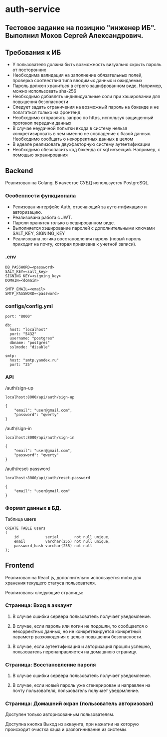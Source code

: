 # auth-service
## Тестовое задание  на позицию "инженер ИБ". Выполнил Мохов Сергей Александрович.

## Требования к ИБ

* У пользователя должна быть возможность визуально скрыть пароль от посторонних
* Необходима валидация на заполнение обязательных полей, проверка соотвествия типа вводимых данных и ожидаемых
* Пароль должен храниться в строго зашифрованном виде. Например, можно использовать sha-256 
* Необходимо добавлять индивидуальные соли при хэшировании для повышения безопасности
* Следует задать ограничения на возможный пароль на бэкенде и не полагаться только на фронтенд
* Необходимо отправлять запрос по https, используя защищенный протокол передачи данных
* В случае неудачной попытки входа в систему нельзя конкретизировать в чем именно не совпадение с базой данных. Необходимо сообщать о некорректных данных в целом
* В идеале реализовать двухфакторную систему аутентификации
* Необходимо обезопасить код бэкенда от sql инъекций. Например, с помощью экранирования

## Backend

Реализован на Golang. В качестве СУБД используется PostgreSQL.

### Особенности функционала

* Релизован интерфейс Auth, отвечающий за аутентификацию и авторизацию.
* Реализована работа  с JWT.
* Пароли хранятся только в хешированном виде.
* Выполняется хэширование паролей с дополнительными ключами SALT_KEY, SIGNING_KEY
* Реализована логика восстановления пароля (новый пароль приходит на почту, которая привязана к учетной записи).

### .env
```
DB_PASSWORD=<password>
SALT_KEY=<salt_key>
SIGNING_KEY=<signing_key>
DOMAIN=<domain>

SMTP_EMAIL=<email>
SMTP_PASSWORD=<password>
```

### configs/config.yml
```
port: "8000"

db:
  host: "localhost"
  port: "5432"
  username: "postgres"
  dbname: "postgres"
  sslmode: "disable"

smtp:
  host: "smtp.yandex.ru"
  port: "25"
```

### API

/auth/sign-up
```
localhost:8000/api/auth/sign-up
```
```
{
	"email": "user@gmail.com",
	"password": "qwerty"
}
```
/auth/sign-in
```
localhost:8000/api/auth/sign-in
```
```
{
	"email": "user@gmail.com",
	"password": "qwerty"
}
```
/auth/reset-password
```
localhost:8000/api/auth/reset-password
```
```
{
	"email": "user@gmail.com"
}
```

### Формат данных в БД.
Таблица **users**
```
CREATE TABLE users
(
    id            serial       not null unique,
    email         varchar(255) not null unique,
    password_hash varchar(255) not null
);
```

## Frontend

Реализован на React.js, дополнительно используется mobx для хранения текущего статуса пользователя.

Реализованы следующие страницы:

### Страница: Вход в аккаунт

1. В случае ошибки сервера пользователь получает уведомление.

2. В случае, если пароль или логин не подошли, то сообщается о некорректных данных, но не конкретезируется конкретный параметр разхожодения с целью повышения безопасности.

3. В случае, если аутентификация и авторизация прошли успешно, пользователь перенаправляется на домашнюю страницу.

### Страница: Восстановление пароля


1. В случае ошибки сервера пользователь получает уведомление.


2. В случае, если новый пароль уже сгенерирован и направлен на почту пользователя, пользователь получает уведомление.

### Страница: Домашний экран (пользователь авторизован)

Доступен только авторизованным пользователям.

Доступна кнопка Выход из аккаунта, при нажатии на которую происходит очистка кэша и разлогинивание из системы.